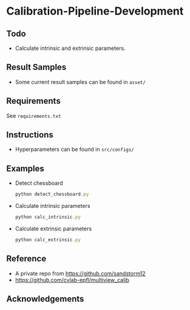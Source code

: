 # Calibration-Pipeline-Development
   
## Todo
- Calculate intrinsic and extrinsic parameters.

## Result Samples
- Some current result samples can be found in `asset/`

## Requirements
See `requirements.txt`

## Instructions
- Hyperparameters can be found in `src/configs/`

## Examples
 - Detect chessboard
    ```ruby
    python detect_chessboard.py
    ```
 - Calculate intrinsic parameters
    ```ruby
    python calc_intrinsic.py
    ```
 - Calculate extrinsic parameters
    ```ruby
    python calc_extrinsic.py
    ```

## Reference
- A private repo from https://github.com/sandstorm12
- https://github.com/cvlab-epfl/multiview_calib

## Acknowledgements
